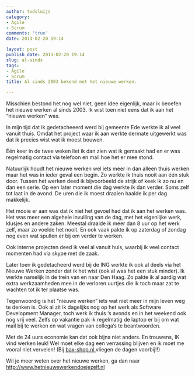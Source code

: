 ```yaml
---
author: tvdsluijs
category:
- Agile
- Scrum
comments: 'true'
date: 2013-02-20 19:14

layout: post
publish_date: 2013-02-20 19:14
slug: al-sinds
tags:
- Agile
- Scrum
title: Al sinds 2003 bekend met het nieuwe werken.

---
```

Misschien bestond het nog wel niet, geen idee eigenlijk, maar ik beoefen het
nieuwe werken al sinds 2003. Ik wist toen niet eens dat ik aan het “nieuwe
werken” was.

In mijn tijd dat ik gedetacheeerd werd bij gemeente Ede werkte ik al veel
vanuit thuis. Omdat het project waar ik aan werkte dermate uitgewerkt was dat
ik precies wist wat ik moest bouwen.

Één keer in de twee weken liet ik dan zien wat ik gemaakt had en er was
regelmatig contact via telefoon en mail hoe het er mee stond.

Natuurlijk houdt het nieuwe werken wel iets meer in dan alleen thuis werken
maar het was in ieder geval een begin. Zo werkte ik thuis nooit aan één stuk
door. Tussen het werken deed ik bijvoorbeeld de strijk of keek ik zo nu en dan
een serie. Op een later moment die dag werkte ik dan verder. Soms zelf tot
laat in de avond. De uren die ik moest draaien haalde ik per dag makkelijk.

Het mooie er aan was dat ik niet het gevoel had dat ik aan het werken was. Het
was meer een algehele invulling van de dag, met het eigenlijke werk, klusjes
en andere zaken. Meestal draaide ik meer dan 8 uur op het werk zelf, maar zo
voelde het nooit. En ook vaak pakte ik op zaterdag of zondag nog even wat
spullen er bij om verder te werken.

Ook interne projecten deed ik veel al vanuit huis, waarbij ik veel contact
momenten had via skype met de zaak.

Later toen ik gedetacheerd werd bij de ING werkte ik ook al deels via het
Nieuwe Werken zonder dat ik het wist (ook al was het een stuk minder). Ik
werkte namelijk in de trein van en naar Den Haag. Zo pakte ik al aardig wat
extra werkzaamheden mee in de verloren uurtjes die ik toch maar zat te wachten
tot ik ter plaatse was.

Tegenwoordig is het “nieuwe werken” iets wat niet meer in mijn leven weg te
denken is. Ook al zit ik dagelijks nog op het werk als Software Development
Manager, toch werk ik thuis ‘s avonds en in het weekend ook nog vrij veel.
Zelfs op vakantie pak ik regelmatig de laptop er bij om wat mail bij te werken
en wat vragen van collega’s te beantwoorden.

Met de 24 uurs economie kan dat ook bijna niet anders. En trouwens, IK vind
werken leuk! Wel moet elke dag een verrassing blijven en ik moet me vooral
niet vervelen! (Bij [bax-shop.nl ](http://www.bax-shop.nl/)vliegen de dagen
voorbij!!)

Wil je meer weten over het nieuwe werken, ga dan naar
<http://www.hetnieuwewerkendoejezelf.nl>

